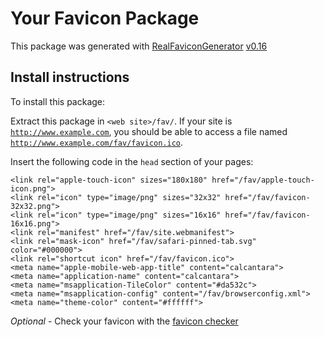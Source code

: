 # Your Favicon Package

This package was generated with [RealFaviconGenerator](https://realfavicongenerator.net/) [v0.16](https://realfavicongenerator.net/change_log#v0.16)

## Install instructions

To install this package:

Extract this package in <code>&lt;web site&gt;/fav/</code>. If your site is <code>http://www.example.com</code>, you should be able to access a file named <code>http://www.example.com/fav/favicon.ico</code>.

Insert the following code in the `head` section of your pages:

    <link rel="apple-touch-icon" sizes="180x180" href="/fav/apple-touch-icon.png">
    <link rel="icon" type="image/png" sizes="32x32" href="/fav/favicon-32x32.png">
    <link rel="icon" type="image/png" sizes="16x16" href="/fav/favicon-16x16.png">
    <link rel="manifest" href="/fav/site.webmanifest">
    <link rel="mask-icon" href="/fav/safari-pinned-tab.svg" color="#000000">
    <link rel="shortcut icon" href="/fav/favicon.ico">
    <meta name="apple-mobile-web-app-title" content="calcantara">
    <meta name="application-name" content="calcantara">
    <meta name="msapplication-TileColor" content="#da532c">
    <meta name="msapplication-config" content="/fav/browserconfig.xml">
    <meta name="theme-color" content="#ffffff">

*Optional* - Check your favicon with the [favicon checker](https://realfavicongenerator.net/favicon_checker)